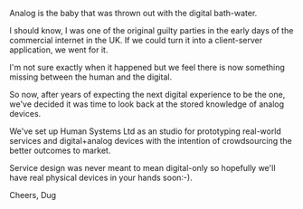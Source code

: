 <!-- 
So I got tired of dealing with huge frameworks and looked back longingly 
at the heady days of late 1990 when folk shared the content of a "www" folder 
and marked up their content in basic ways to make it navigable and intelligible. 
So just for fun, this page is not even compatible with HTML3.2 for now. 
Let's see what happens when you travel very light indeed 
(reaches for phone to test output...) 
-->

Analog is the baby that was thrown out with the digital bath-water.

I should know, I was one of the original guilty parties 
in the early days of the commercial internet in the UK. 
If we could turn it into a client-server application, we went for it.

I'm not sure exactly when it happened but we feel there is now 
something missing between the human and the digital.

So now, after years of expecting the next digital experience to be 
the one, we've decided it was time to look back at the stored knowledge 
of analog devices.

We've set up Human Systems Ltd as an studio for prototyping 
real-world services and digital+analog devices with the intention 
of crowdsourcing the better outcomes to market.

Service design was never meant to mean digital-only 
so hopefully we'll have real physical devices in your hands soon:-). 

Cheers,
Dug

